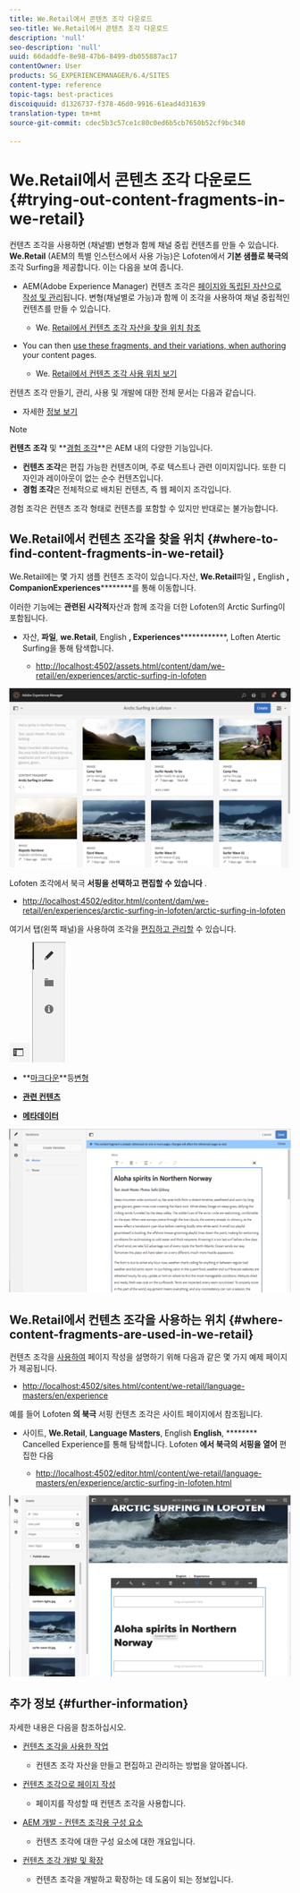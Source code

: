 ```yaml
---
title: We.Retail에서 콘텐츠 조각 다운로드
seo-title: We.Retail에서 콘텐츠 조각 다운로드
description: 'null'
seo-description: 'null'
uuid: 66daddfe-8e98-47b6-8499-db055887ac17
contentOwner: User
products: SG_EXPERIENCEMANAGER/6.4/SITES
content-type: reference
topic-tags: best-practices
discoiquuid: d1326737-f378-46d0-9916-61ead4d31639
translation-type: tm+mt
source-git-commit: cdec5b3c57ce1c80c0ed6b5cb7650b52cf9bc340

---
```



# We.Retail에서 콘텐츠 조각 다운로드{#trying-out-content-fragments-in-we-retail}

컨텐츠 조각을 사용하면 (채널별) 변형과 함께 채널 중립 컨텐츠를 만들 수 있습니다. **We.Retail** (AEM의 특별 인스턴스에서 사용 가능)은 Lofoten에서 **기본 샘플로 북극의** 조각 Surfing을 제공합니다. 이는 다음을 보여 줍니다.

* AEM(Adobe Experience Manager) 컨텐츠 조각은 [페이지와 독립된 자산으로 작성 및 관리](/help/assets/content-fragments.md)됩니다. 변형(채널별로 가능)과 함께 이 조각을 사용하여 채널 중립적인 컨텐츠를 만들 수 있습니다.

   * We. [Retail에서 컨텐츠 조각 자산을 찾을 위치 참조](#where-to-find-content-fragments-in-we-retail)

* You can then [use these fragments, and their variations, when authoring](/help/sites-authoring/content-fragments.md) your content pages.

   * We. [Retail에서 컨텐츠 조각 사용 위치 보기](#where-content-fragments-are-used-in-we-retail)

컨텐츠 조각 만들기, 관리, 사용 및 개발에 대한 전체 문서는 다음과 같습니다.

* 자세한 [정보 보기](#further-information)

>[!NOTE]
>
>**컨텐츠 조각** 및 **[경험 조각](/help/sites-authoring/experience-fragments.md)**은 AEM 내의 다양한 기능입니다.
>
>* **컨텐츠 조각**&#x200B;은 편집 가능한 컨텐츠이며, 주로 텍스트나 관련 이미지입니다. 또한 디자인과 레이아웃이 없는 순수 컨텐츠입니다.
>* **경험 조각**&#x200B;은 전체적으로 배치된 컨텐츠, 즉 웹 페이지 조각입니다.
>
>
경험 조각은 컨텐츠 조각 형태로 컨텐츠를 포함할 수 있지만 반대로는 불가능합니다.

## We.Retail에서 컨텐츠 조각을 찾을 위치 {#where-to-find-content-fragments-in-we-retail}

We.Retail에는 몇 가지 샘플 컨텐츠 조각이 있습니다.자산, **We.Retail**&#x200B;파일 **,** English **, CompanionExperiences**********&#x200B;를 통해 이동합니다.

이러한 기능에는 **관련된 시각적**&#x200B;자산과 함께 조각을 더한 Lofoten의 Arctic Surfing이 포함됩니다.

* 자산, **파일**, **we.Retail**, English **, Experiences**************, Loften Atertic Surfing을 통해 탐색합니다.

   * [http://localhost:4502/assets.html/content/dam/we-retail/en/experiences/arctic-surfing-in-lofoten](http://localhost:4502/assets.html/content/dam/we-retail/en/experiences/arctic-surfing-in-lofoten)

![cf-44](assets/cf-44.png)

Lofoten 조각에서 북극 **서핑을 선택하고 편집할 수 있습니다** .

* [http://localhost:4502/editor.html/content/dam/we-retail/en/experiences/arctic-surfing-in-lofoten/arctic-surfing-in-lofoten](http://localhost:4502/editor.html/content/dam/we-retail/en/experiences/arctic-surfing-in-lofoten/arctic-surfing-in-lofoten)

여기서 탭(왼쪽 패널)을 사용하여 조각을 [편집하고 관리할](/help/assets/content-fragments.md) 수 있습니다.

![](do-not-localize/cf-45-aa.png) ![](do-not-localize/cf-45-a.png)

* **[마크다운](/help/assets/content-fragments-variations.md)**등[변형](/help/assets/content-fragments-markdown.md)

* **[관련 컨텐츠](/help/assets/content-fragments-assoc-content.md)**
* **[메타데이터](/help/assets/content-fragments-metadata.md)**

![cf-46](assets/cf-46.png)

## We.Retail에서 컨텐츠 조각을 사용하는 위치 {#where-content-fragments-are-used-in-we-retail}

컨텐츠 조각을 [사용하여](/help/sites-authoring/content-fragments.md) 페이지 작성을 설명하기 위해 다음과 같은 몇 가지 예제 페이지가 제공됩니다.

* [http://localhost:4502/sites.html/content/we-retail/language-masters/en/experience](http://localhost:4502/sites.html/content/we-retail/language-masters/en/experience)

예를 들어 Lofoten **의 북극** 서핑 컨텐츠 조각은 사이트 페이지에서 참조됩니다.

* 사이트, **We.Retail**, **Language Masters**, English **English**, ******** Cancelled Experience를 통해 탐색합니다. Lofoten **에서 북극의 서핑을 열어** 편집한 다음

   * [http://localhost:4502/editor.html/content/we-retail/language-masters/en/experience/arctic-surfing-in-lofoten.html](http://localhost:4502/editor.html/content/we-retail/language-masters/en/experience/arctic-surfing-in-lofoten.html)

![cf-53](assets/cf-53.png)

## 추가 정보 {#further-information}

자세한 내용은 다음을 참조하십시오.

* [컨텐츠 조각을 사용한 작업](/help/assets/content-fragments.md)

   * 컨텐츠 조각 자산을 만들고 편집하고 관리하는 방법을 알아봅니다.

* [컨텐츠 조각으로 페이지 작성](/help/sites-authoring/content-fragments.md)

   * 페이지를 작성할 때 컨텐츠 조각을 사용합니다.

* [AEM 개발 - 컨텐츠 조각용 구성 요소](/help/sites-developing/components-content-fragments.md)

   * 컨텐츠 조각에 대한 구성 요소에 대한 개요입니다.

* [컨텐츠 조각 개발 및 확장](/help/sites-developing/customizing-content-fragments.md)

   * 컨텐츠 조각을 개발하고 확장하는 데 도움이 되는 정보입니다.

